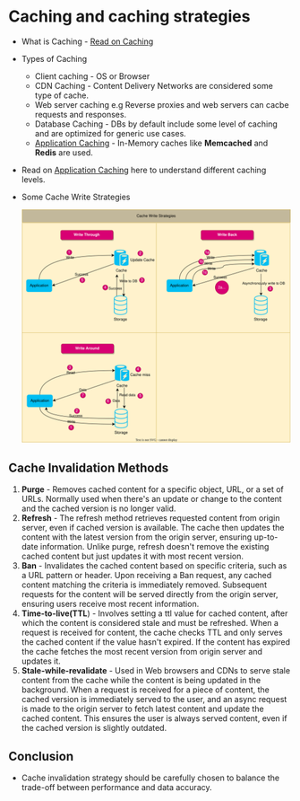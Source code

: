 # Caching and caching strategies
- What is Caching - [Read on Caching](https://github.com/donnemartin/system-design-primer?tab=readme-ov-file#cache)

- Types of Caching
    - Client caching - OS or Browser
    - CDN Caching - Content Delivery Networks are considered some type of cache.
    - Web server caching e.g Reverse proxies and web servers can cacbe requests and responses.
    - Database Caching - DBs by default include some level of caching and are optimized for generic use cases.
    - [Application Caching](https://github.com/donnemartin/system-design-primer?tab=readme-ov-file#application-caching) - In-Memory caches like **Memcached** and **Redis** are used.

- Read on [Application Caching](https://github.com/donnemartin/system-design-primer?tab=readme-ov-file#application-caching) here to understand different caching levels.

- Some Cache Write Strategies

    ![Cache Write Strategies](/images/cach-write-strategies.svg)
## Cache Invalidation Methods
1. **Purge** - Removes cached content for a specific object, URL, or a set of URLs. Normally used when there's an update or change to the content and the cached version is no longer valid.
2. **Refresh** - The refresh method retrieves requested content from origin server, even if cached version is available. The cache then updates the content with the latest version from the origin server, ensuring up-to-date information. 
Unlike purge, refresh doesn't remove the existing cached content but just updates it with most recent version.
3. **Ban** - Invalidates the cached content based on specific criteria, such as a URL pattern or header. Upon receiving a Ban request, any cached content matching the criteria is immediately removed. 
Subsequent requests for the content will be served directly from the origin server, ensuring users receive most recent information.
4. **Time-to-live(TTL**) - Involves setting a ttl value for cached content, after which the content is considered stale and must be refreshed. When a request is received for content, the cache checks TTL and only serves the cached content if the value hasn't expired. If the content has expired the cache fetches the most recent version from origin server and updates it.
5. **Stale-while-revalidate** - Used in Web browsers and CDNs to serve stale content from the cache while the content is being updated in the background. When a request is received for a piece of content, the cached version is immediately served to the user, and an async request is made to the origin server to fetch latest content and update the cached content.
This ensures the user is always served content, even if the cached version is slightly outdated.

## Conclusion
- Cache invalidation strategy should be carefully chosen to balance the trade-off between performance and data accuracy.